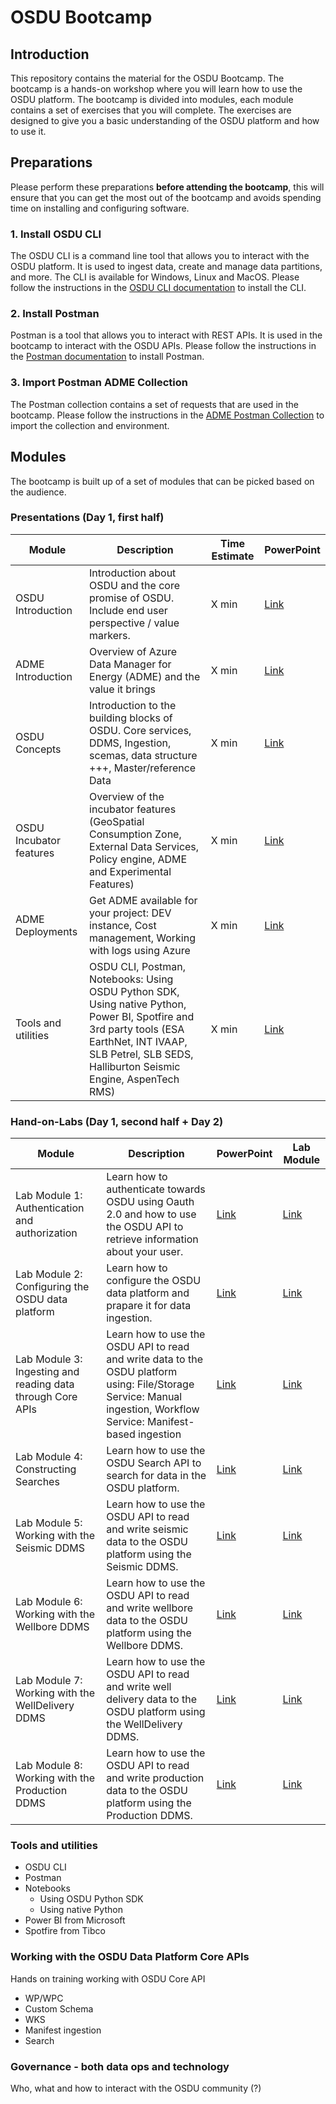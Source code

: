 # OSDU Bootcamp

## Introduction
This repository contains the material for the OSDU Bootcamp. The bootcamp is a hands-on workshop where you will learn how to use the OSDU platform. The bootcamp is divided into modules, each module contains a set of exercises that you will complete. The exercises are designed to give you a basic understanding of the OSDU platform and how to use it.

## Preparations
Please perform these preparations **before attending the bootcamp**, this will ensure that you can get the most out of the bootcamp and avoids spending time on installing and configuring software.

### 1. Install OSDU CLI
The OSDU CLI is a command line tool that allows you to interact with the OSDU platform. It is used to ingest data, create and manage data partitions, and more. The CLI is available for Windows, Linux and MacOS. Please follow the instructions in the [OSDU CLI documentation](https://community.opengroup.org/osdu/documentation/-/blob/master/docs/using-cli.md) to install the CLI.

### 2. Install Postman
Postman is a tool that allows you to interact with REST APIs. It is used in the bootcamp to interact with the OSDU APIs. Please follow the instructions in the [Postman documentation](https://learning.postman.com/docs/getting-started/installation-and-updates/) to install Postman.

### 3. Import Postman ADME Collection
The Postman collection contains a set of requests that are used in the bootcamp. Please follow the instructions in the [ADME Postman Collection](https://github.com/EirikHaughom/ADME/tree/main/Guides/Postman%20Collection) to import the collection and environment.

## Modules
The bootcamp is built up of a set of modules that can be picked based on the audience. 

### Presentations (Day 1, first half)
| Module | Description | Time Estimate | PowerPoint |
| --- | --- | --- | --- |
| OSDU Introduction | Introduction about OSDU and the core promise of OSDU. Include end user perspective / value markers. | X min | [Link]() |
| ADME Introduction | Overview of Azure Data Manager for Energy (ADME) and the value it brings | X min | [Link]() |
| OSDU Concepts | Introduction to the building blocks of OSDU. Core services, DDMS, Ingestion, scemas, data structure +++, Master/reference Data | X min | [Link]() |
| OSDU Incubator features | Overview of the incubator features (GeoSpatial Consumption Zone, External Data Services, Policy engine, ADME and Experimental Features) | X min | [Link]() |
| ADME Deployments | Get ADME available for your project: DEV instance, Cost management, Working with logs using Azure | X min | [Link]() |
| Tools and utilities | OSDU CLI, Postman, Notebooks: Using OSDU Python SDK, Using native Python, Power BI, Spotfire and 3rd party tools (ESA EarthNet, INT IVAAP, SLB Petrel, SLB SEDS, Halliburton Seismic Engine, AspenTech RMS) | X min | [Link]() |


### Hand-on-Labs (Day 1, second half + Day 2)
| Module | Description | PowerPoint | Lab Module |
| --- | --- | --- | --- |
| Lab Module 1: Authentication and authorization | Learn how to authenticate towards OSDU using Oauth 2.0 and how to use the OSDU API to retrieve information about your user. | [Link]() | [Link](/Labs/Module%201%20-%20Authentication%20and%20authorization/) | 
| Lab Module 2: Configuring the OSDU data platform | Learn how to configure the OSDU data platform and prapare it for data ingestion. | [Link]() | [Link](/Labs/Module%202%20-%20Configuring%20the%20OSDU%20data%20platform/) |
| Lab Module 3: Ingesting and reading data through Core APIs | Learn how to use the OSDU API to read and write data to the OSDU platform using: File/Storage Service: Manual ingestion, Workflow Service: Manifest-based ingestion | [Link]() | [Link](/Labs/Module%203%20-%20Ingesting%20and%20reading%20data%20through%20Core%20APIs/) | 
| Lab Module 4: Constructing Searches | Learn how to use the OSDU Search API to search for data in the OSDU platform. | [Link]() | [Link](/Labs/Module%204%20-%20Constructing%20Searches/) |
| Lab Module 5: Working with the Seismic DDMS | Learn how to use the OSDU API to read and write seismic data to the OSDU platform using the Seismic DDMS. | [Link]() | [Link](/Labs/Module%205%20-%20Working%20with%20the%20Seismic%20DDMS/) |
| Lab Module 6: Working with the Wellbore DDMS | Learn how to use the OSDU API to read and write wellbore data to the OSDU platform using the Wellbore DDMS. | [Link]() | [Link](/Labs/Module%206%20-%20Working%20with%20the%20Wellbore%20DDMS/) |
| Lab Module 7: Working with the WellDelivery DDMS | Learn how to use the OSDU API to read and write well delivery data to the OSDU platform using the WellDelivery DDMS. | [Link]() | [Link](/Labs/Module%207%20-%20Working%20with%20the%20WellDelivery%20DDMS/) |
| Lab Module 8: Working with the Production DDMS | Learn how to use the OSDU API to read and write production data to the OSDU platform using the Production DDMS. | [Link]() | [Link](/Labs/Module%208%20-%20Working%20with%20the%20Production%20DDMS/) |

### Tools and utilities
* OSDU CLI 
* Postman 
* Notebooks
    * Using OSDU Python SDK
    * Using native Python
* Power BI from Microsoft
* Spotfire from Tibco

### Working with the OSDU Data Platform Core APIs
Hands on training working with OSDU Core API 
* WP/WPC 
* Custom Schema 
* WKS 
* Manifest ingestion 
* Search 

### Governance - both data ops and technology
Who, what and how to interact with the OSDU community (?)
